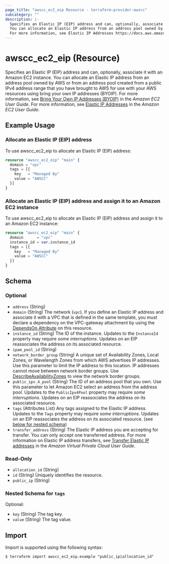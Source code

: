 ```yaml
---
page_title: "awscc_ec2_eip Resource - terraform-provider-awscc"
subcategory: ""
description: |-
  Specifies an Elastic IP (EIP) address and can, optionally, associate it with an Amazon EC2 instance.
  You can allocate an Elastic IP address from an address pool owned by AWS or from an address pool created from a public IPv4 address range that you have brought to AWS for use with your AWS resources using bring your own IP addresses (BYOIP). For more information, see Bring Your Own IP Addresses (BYOIP) https://docs.aws.amazon.com/AWSEC2/latest/UserGuide/ec2-byoip.html in the Amazon EC2 User Guide.
  For more information, see Elastic IP Addresses https://docs.aws.amazon.com/AWSEC2/latest/UserGuide/elastic-ip-addresses-eip.html in the Amazon EC2 User Guide.
---
```


# awscc_ec2_eip (Resource)

Specifies an Elastic IP (EIP) address and can, optionally, associate it with an Amazon EC2 instance.
 You can allocate an Elastic IP address from an address pool owned by AWS or from an address pool created from a public IPv4 address range that you have brought to AWS for use with your AWS resources using bring your own IP addresses (BYOIP). For more information, see [Bring Your Own IP Addresses (BYOIP)](https://docs.aws.amazon.com/AWSEC2/latest/UserGuide/ec2-byoip.html) in the *Amazon EC2 User Guide*.
 For more information, see [Elastic IP Addresses](https://docs.aws.amazon.com/AWSEC2/latest/UserGuide/elastic-ip-addresses-eip.html) in the *Amazon EC2 User Guide*.

## Example Usage

### Allocate an Elastic IP (EIP) address

To use awscc_ec2_eip to allocate an Elastic IP (EIP) address:

```terraform
resource "awscc_ec2_eip" "main" {
  domain = "vpc"
  tags = [{
    key   = "Managed By"
    value = "AWSCC"
  }]
}
```

### Allocate an Elastic IP (EIP) address and assign it to an Amazon EC2 instance

To use awscc_ec2_eip to allocate an Elastic IP (EIP) address and assign it to an Amazon EC2 instance:

```terraform
resource "awscc_ec2_eip" "main" {
  domain      = "vpc"
  instance_id = var.instance_id
  tags = [{
    key   = "Managed By"
    value = "AWSCC"
  }]
}
```

<!-- schema generated by tfplugindocs -->
## Schema

### Optional

- `address` (String)
- `domain` (String) The network (``vpc``).
 If you define an Elastic IP address and associate it with a VPC that is defined in the same template, you must declare a dependency on the VPC-gateway attachment by using the [DependsOn Attribute](https://docs.aws.amazon.com/AWSCloudFormation/latest/UserGuide/aws-attribute-dependson.html) on this resource.
- `instance_id` (String) The ID of the instance.
  Updates to the ``InstanceId`` property may require *some interruptions*. Updates on an EIP reassociates the address on its associated resource.
- `ipam_pool_id` (String)
- `network_border_group` (String) A unique set of Availability Zones, Local Zones, or Wavelength Zones from which AWS advertises IP addresses. Use this parameter to limit the IP address to this location. IP addresses cannot move between network border groups.
 Use [DescribeAvailabilityZones](https://docs.aws.amazon.com/AWSEC2/latest/APIReference/API_DescribeAvailabilityZones.html) to view the network border groups.
- `public_ipv_4_pool` (String) The ID of an address pool that you own. Use this parameter to let Amazon EC2 select an address from the address pool.
  Updates to the ``PublicIpv4Pool`` property may require *some interruptions*. Updates on an EIP reassociates the address on its associated resource.
- `tags` (Attributes List) Any tags assigned to the Elastic IP address.
  Updates to the ``Tags`` property may require *some interruptions*. Updates on an EIP reassociates the address on its associated resource. (see [below for nested schema](#nestedatt--tags))
- `transfer_address` (String) The Elastic IP address you are accepting for transfer. You can only accept one transferred address. For more information on Elastic IP address transfers, see [Transfer Elastic IP addresses](https://docs.aws.amazon.com/vpc/latest/userguide/vpc-eips.html#transfer-EIPs-intro) in the *Amazon Virtual Private Cloud User Guide*.

### Read-Only

- `allocation_id` (String)
- `id` (String) Uniquely identifies the resource.
- `public_ip` (String)

<a id="nestedatt--tags"></a>
### Nested Schema for `tags`

Optional:

- `key` (String) The tag key.
- `value` (String) The tag value.

## Import

Import is supported using the following syntax:

```shell
$ terraform import awscc_ec2_eip.example "public_ip|allocation_id"
```